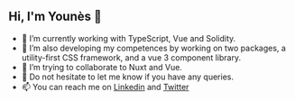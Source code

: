 
## Hi, I'm Younès 👋

- 🌱 I’m currently working with TypeScript, Vue and Solidity.
- 🔭 I’m also developing my competences by working on two packages, a utility-first CSS framework, and a vue 3 component library.
- 👯 I’m trying to collaborate to Nuxt and Vue.
- 💬 Do not hesitate to let me know if you have any queries.
- 📫 You can reach me on [Linkedin](https://www.linkedin.com/in/younes-manjal/) and [Twitter](https://twitter.com/younesmjl)
